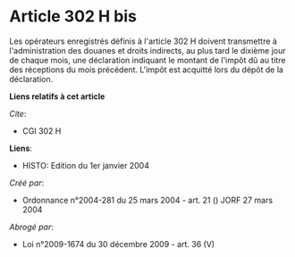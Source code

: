 # Article 302 H bis

Les opérateurs enregistrés définis à l'article 302 H doivent transmettre à l'administration des douanes et droits indirects,
au plus tard le dixième jour de chaque mois, une déclaration indiquant le montant de l'impôt dû au titre des réceptions du
mois précédent. L'impôt est acquitté lors du dépôt de la déclaration.

**Liens relatifs à cet article**

_Cite_:

  - CGI 302 H

**Liens**:

  - HISTO: Edition du 1er janvier 2004

_Créé par_:

  - Ordonnance n°2004-281 du 25 mars 2004 - art. 21 () JORF 27 mars 2004

_Abrogé par_:

  - Loi n°2009-1674 du 30 décembre 2009 - art. 36 (V)
